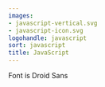 ```yaml
---
images:
- javascript-vertical.svg
- javascript-icon.svg
logohandle: javascript
sort: javascript
title: JavaScript
---
```


Font is Droid Sans
